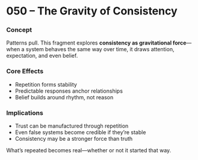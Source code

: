 # 050 – The Gravity of Consistency

### Concept

Patterns pull. This fragment explores **consistency as gravitational force**—when a system behaves the same way over time, it draws attention, expectation, and even belief.

### Core Effects

- Repetition forms stability
- Predictable responses anchor relationships
- Belief builds around rhythm, not reason

### Implications

- Trust can be manufactured through repetition
- Even false systems become credible if they’re stable
- Consistency may be a stronger force than truth

What’s repeated becomes real—whether or not it started that way.
